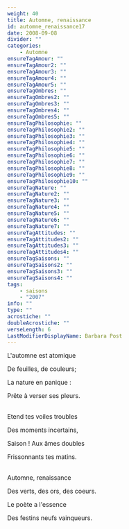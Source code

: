 ```yaml
---
weight: 40
title: Automne, renaissance
id: automne_renaissance17
date: 2008-09-08
divider: ""
categories:
    - Automne
ensureTagAmour: ""
ensureTagAmour2: ""
ensureTagAmour3: ""
ensureTagAmour4: ""
ensureTagAmour5: ""
ensureTagOmbres: ""
ensureTagOmbres2: ""
ensureTagOmbres3: ""
ensureTagOmbres4: ""
ensureTagOmbres5: ""
ensureTagPhilosophie: ""
ensureTagPhilosophie2: ""
ensureTagPhilosophie3: ""
ensureTagPhilosophie4: ""
ensureTagPhilosophie5: ""
ensureTagPhilosophie6: ""
ensureTagPhilosophie7: ""
ensureTagPhilosophie8: ""
ensureTagPhilosophie9: ""
ensureTagPhilosophie10: ""
ensureTagNature: ""
ensureTagNature2: ""
ensureTagNature3: ""
ensureTagNature4: ""
ensureTagNature5: ""
ensureTagNature6: ""
ensureTagNature7: ""
ensureTagAttitudes: ""
ensureTagAttitudes2: ""
ensureTagAttitudes3: ""
ensureTagAttitudes4: ""
ensureTagSaisons: ""
ensureTagSaisons2: ""
ensureTagSaisons3: ""
ensureTagSaisons4: ""
tags:
    - saisons
    - "2007"
info: ""
type: ""
acrostiche: ""
doubleAcrostiche: ""
verseLength: 6
LastModifierDisplayName: Barbara Post
---
```

L'automne est atomique

De feuilles, de couleurs;

La nature en panique :

Prête à verser ses pleurs.

 \
Etend tes voiles troubles

Des moments incertains,

Saison ! Aux âmes doubles

Frissonnants tes matins.

 \
Automne, renaissance

Des verts, des ors, des coeurs.

Le poète a l'essence

Des festins neufs vainqueurs.
